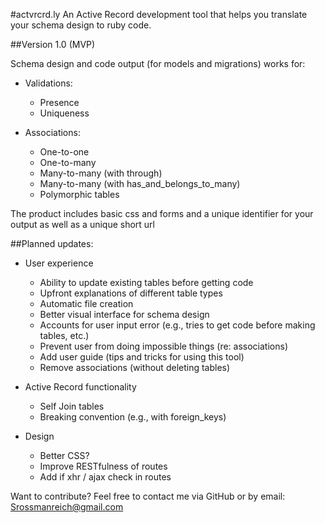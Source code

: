 #actvrcrd.ly
An Active Record development tool that helps you translate your schema design to ruby code.

##Version 1.0 (MVP)

Schema design and code output (for models and migrations) works for:

* Validations: 
	* Presence
	* Uniqueness

* Associations:
	* One-to-one
	* One-to-many
	* Many-to-many (with through)
	* Many-to-many (with has_and_belongs_to_many)
	* Polymorphic tables

The product includes basic css and forms and a unique identifier for your output as well as a unique short url 

##Planned updates:

* User experience
	* Ability to update existing tables before getting code
	* Upfront explanations of different table types
	* Automatic file creation
	* Better visual interface for schema design
	* Accounts for user input error (e.g., tries to get code before making tables, etc.)
	* Prevent user from doing impossible things (re: associations)
	* Add user guide (tips and tricks for using this tool)
	* Remove associations (without deleting tables)

* Active Record functionality
	* Self Join tables
	* Breaking convention (e.g., with foreign_keys)

* Design
	* Better CSS?
	* Improve RESTfulness of routes
	* Add if xhr / ajax check in routes

Want to contribute? Feel free to contact me via GitHub or by email: Srossmanreich@gmail.com
